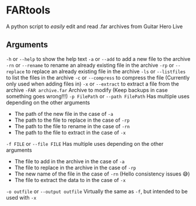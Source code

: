 # FARtools
A python script to *easily* edit and read .far archives from Guitar Hero Live

## Arguments

`-h`    or  `--help`        to show the help text
`-a`    or  `--add`         to add a new file to the archive
`-rn`   or  `--rename`      to rename an already existing file in the archive
`-rp`   or  `--replace`     to replace an already existing file in the archive
`-ls`   or  `--listfiles`   to list the files in the archive
`-c`    or  `--compress`    to compress the file (Currently only used when adding files in)
`-x`    or  `--extract`     to extract a file from the archive
`-FAR archive.far`          Archive to modify (Keep backups in case something goes wrong!!!)
`-p FilePath` or `--path FilePath` Has multiple uses depending on the other arguments
- The path of the new file in the case of `-a`
- The path to the file to replace in the case of `-rp`
- The path to the file to rename in the case of `-rn`
- The path to the file to extract in the case of `-x`

`-f FILE` or `--file FILE`  Has multiple uses depending on the other arguments
- The file to add in the archive in the case of `-a`
- The file to replace in the archive in the case of `-rp`
- The new name of the file in the case of `-rn` (Hello consistency issues 😅)
- The file to extract the data to in the case of `-x`

`-o outfile` or `--output outfile` Virtually the same as `-f`, but intended to be used with `-x`